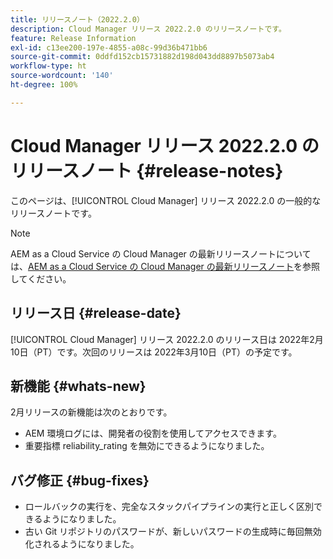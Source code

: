 ```yaml
---
title: リリースノート（2022.2.0）
description: Cloud Manager リリース 2022.2.0 のリリースノートです。
feature: Release Information
exl-id: c13ee200-197e-4855-a08c-99d36b471bb6
source-git-commit: 0ddfd152cb15731882d198d043dd8897b5073ab4
workflow-type: ht
source-wordcount: '140'
ht-degree: 100%

---
```


# Cloud Manager リリース 2022.2.0 のリリースノート {#release-notes}

このページは、[!UICONTROL Cloud Manager] リリース 2022.2.0 の一般的なリリースノートです。

>[!NOTE]
>
>AEM as a Cloud Service の Cloud Manager の最新リリースノートについては、[AEM as a Cloud Service の Cloud Manager の最新リリースノート](https://experienceleague.adobe.com/docs/experience-manager-cloud-service/content/implementing/using-cloud-manager/release-notes-cloud-manager/release-notes-cm-current.html?lang=ja)を参照してください。

## リリース日 {#release-date}

[!UICONTROL Cloud Manager] リリース 2022.2.0 のリリース日は 2022年2月10日（PT）です。次回のリリースは 2022年3月10日（PT）の予定です。

## 新機能 {#whats-new}

2月リリースの新機能は次のとおりです。

* AEM 環境ログには、開発者の役割を使用してアクセスできます。
* 重要指標 reliability_rating を無効にできるようになりました。

## バグ修正 {#bug-fixes}

* ロールバックの実行を、完全なスタックパイプラインの実行と正しく区別できるようになりました。
* 古い Git リポジトリのパスワードが、新しいパスワードの生成時に毎回無効化されるようになりました。
